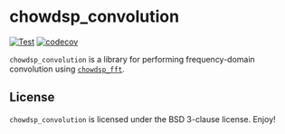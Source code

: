 # chowdsp_convolution

[![Test](https://github.com/Chowdhury-DSP/chowdsp_convolution/actions/workflows/test.yml/badge.svg)](https://github.com/Chowdhury-DSP/chowdsp_convolution/actions/workflows/test.yml)
[![codecov](https://codecov.io/gh/Chowdhury-DSP/chowdsp_convolution/graph/badge.svg?token=A5BJ6CS859)](https://codecov.io/gh/Chowdhury-DSP/chowdsp_convolution)

`chowdsp_convolution` is a library for performing frequency-domain
convolution using [`chowdsp_fft`](https://github.com/Chowdhury-DSP/chowdsp_fft).

## License
`chowdsp_convolution` is licensed under the BSD 3-clause license. Enjoy!
